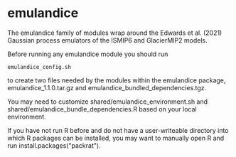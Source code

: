 # emulandice

The emulandice family of modules wrap around the Edwards et al. (2021) Gaussian process emulators of the ISMIP6 and GlacierMIP2 models.

Before running any emulandice module you should run
```
emulandice_config.sh
```
to create two files needed by the modules within the emulandice package, emulandice_1.1.0.tar.gz and emulandice_bundled_dependencies.tgz. 

You may need to customize shared/emulandice_environment.sh and shared/emulandice_bundle_dependencies.R based on your local environment.

If you have not run R before and do not have a user-writeable directory into which R packages can be installed, you may want to manually open R and run install.packages("packrat").

